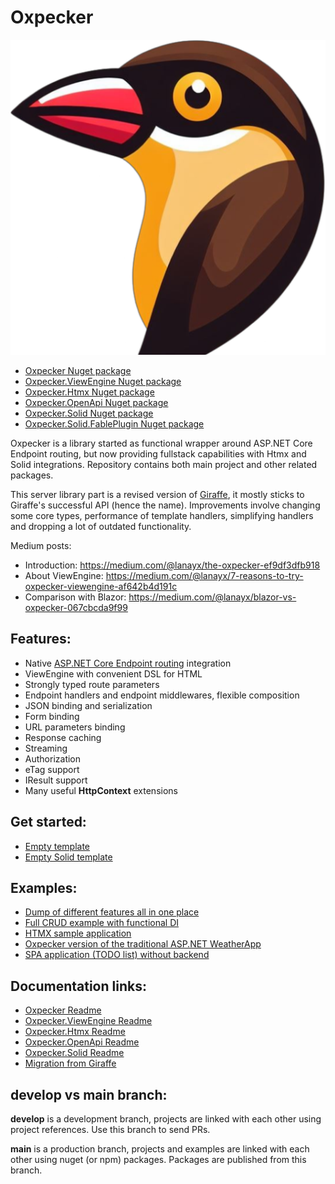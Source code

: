 # Oxpecker

![Oxpecker](https://github.com/Lanayx/Oxpecker/raw/develop/images/oxpecker.png)

* [Oxpecker Nuget package](https://www.nuget.org/packages/Oxpecker)
* [Oxpecker.ViewEngine Nuget package](https://www.nuget.org/packages/Oxpecker.ViewEngine)
* [Oxpecker.Htmx Nuget package](https://www.nuget.org/packages/Oxpecker.Htmx)
* [Oxpecker.OpenApi Nuget package](https://www.nuget.org/packages/Oxpecker.OpenApi)
* [Oxpecker.Solid Nuget package](https://www.nuget.org/packages/Oxpecker.Solid)
* [Oxpecker.Solid.FablePlugin Nuget package](https://www.nuget.org/packages/Oxpecker.Solid.FablePlugin)

Oxpecker is a library started as functional wrapper around ASP.NET Core Endpoint routing, but now providing fullstack capabilities with Htmx and Solid integrations. Repository contains both main project and other related packages.

This server library part is a revised version of [Giraffe](https://github.com/giraffe-fsharp/Giraffe), it mostly sticks to Giraffe's successful API (hence the name). Improvements involve changing some core types, performance of template handlers, simplifying handlers and dropping a lot of outdated functionality.

Medium posts:
* Introduction: https://medium.com/@lanayx/the-oxpecker-ef9df3dfb918
* About ViewEngine: https://medium.com/@lanayx/7-reasons-to-try-oxpecker-viewengine-af642b4d191c
* Comparison with Blazor: https://medium.com/@lanayx/blazor-vs-oxpecker-067cbcda9f99

## Features:

- Native [ASP.NET Core Endpoint routing](https://learn.microsoft.com/en-us/aspnet/core/fundamentals/routing) integration
- ViewEngine with convenient DSL for HTML
- Strongly typed route parameters
- Endpoint handlers and endpoint middlewares, flexible composition
- JSON binding and serialization
- Form binding
- URL parameters binding
- Response caching
- Streaming
- Authorization
- eTag support
- IResult support
- Many useful **HttpContext** extensions

## Get started:
- [Empty template](https://github.com/Lanayx/Oxpecker/blob/main/examples/Empty)
- [Empty Solid template](https://github.com/Lanayx/Oxpecker/blob/main/examples/EmptySolid)

## Examples:
- [Dump of different features all in one place](https://github.com/Lanayx/Oxpecker/blob/main/examples/Basic)
- [Full CRUD example with functional DI](https://github.com/Lanayx/Oxpecker/blob/main/examples/CRUD)
- [HTMX sample application](https://github.com/Lanayx/Oxpecker/tree/main/examples/ContactApp)
- [Oxpecker version of the traditional ASP.NET WeatherApp](https://github.com/Lanayx/Oxpecker/tree/main/examples/WeatherApp)
- [SPA application (TODO list) without backend](https://github.com/Lanayx/Oxpecker/tree/main/examples/TodoList)

## Documentation links:

* [Oxpecker Readme](https://github.com/Lanayx/Oxpecker/blob/main/src/Oxpecker/README.md)
* [Oxpecker.ViewEngine Readme](https://github.com/Lanayx/Oxpecker/blob/main/src/Oxpecker.ViewEngine/README.md)
* [Oxpecker.Htmx Readme](https://github.com/Lanayx/Oxpecker/blob/main/src/Oxpecker.Htmx/README.md)
* [Oxpecker.OpenApi Readme](https://github.com/Lanayx/Oxpecker/blob/main/src/Oxpecker.OpenApi/README.md)
* [Oxpecker.Solid Readme](https://github.com/Lanayx/Oxpecker/blob/main/src/Oxpecker.Solid/README.md)
* [Migration from Giraffe](https://github.com/Lanayx/Oxpecker/blob/main/MigrateFromGiraffe.md)

## develop vs main branch:

**develop** is a development branch, projects are linked with each other using project references. Use this branch to send PRs.

**main** is a production branch, projects and examples are linked with each other using nuget (or npm) packages. Packages are published from this branch.
